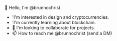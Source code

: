 
👋 Hello, I'm @brunnochrist
- 'I'm interested in design and cryptocurrencies.
- 'I'm currently learning about blockchain.
- 💞️ I'm looking to collaborate for projects.
- 📫 How to reach me @brunnochrist (send a DM)

<!---
brunnochrist/brunnochrist is a ✨ special ✨ repository because its `README.md` (this file) appears on your GitHub profile.
You can click the Preview link to take a look at your changes.
--->
